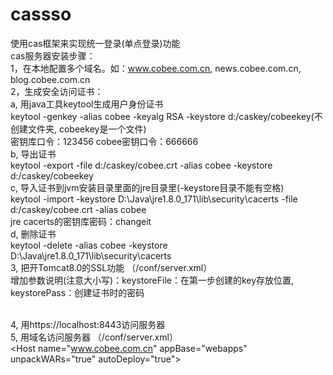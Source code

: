 # cassso
使用cas框架来实现统一登录(单点登录)功能 <br>
cas服务器安装步骤：<br>
1，在本地配置多个域名。如：www.cobee.com.cn, news.cobee.com.cn, blog.cobee.com.cn <br>
2，生成安全访问证书： <br>
    a, 用java工具keytool生成用户身份证书 <br>
    keytool -genkey -alias cobee -keyalg RSA -keystore d:/caskey/cobeekey(不创建文件夹, cobeekey是一个文件) <br>
    密钥库口令：123456    cobee密钥口令：666666 <br>
    b, 导出证书 <br>
    keytool -export -file d:/caskey/cobee.crt -alias cobee -keystore d:/caskey/cobeekey <br>
    c, 导入证书到jvm安装目录里面的jre目录里(-keystore目录不能有空格) <br>
    keytool -import -keystore D:\Java\jre1.8.0_171\lib\security\cacerts -file d:/caskey/cobee.crt -alias cobee <br>
    jre cacerts的密钥库密码：changeit<br>
    d, 删除证书<br>
    keytool -delete -alias cobee -keystore D:\Java\jre1.8.0_171\lib\security\cacerts<br>
3, 把开Tomcat8.0的SSL功能 （/conf/server.xml）<br>
    增加参数说明(注意大小写)：keystoreFile：在第一步创建的key存放位置, keystorePass：创建证书时的密码 <br>
    <Connector port="8443" protocol="org.apache.coyote.http11.Http11NioProtocol"
           maxThreads="150" SSLEnabled="true" scheme="https" secure="true"
           clientAuth="false" sslProtocol="TLS" keystoreFile="d:/caskey/cobeekey" keystorePass="123456" /> <br>

4, 用https://localhost:8443访问服务器 <br>
5, 用域名访问服务器 （/conf/server.xml）<br>
    &lt;Host name="www.cobee.com.cn"  appBase="webapps"
                unpackWARs="true" autoDeploy="true"&gt;